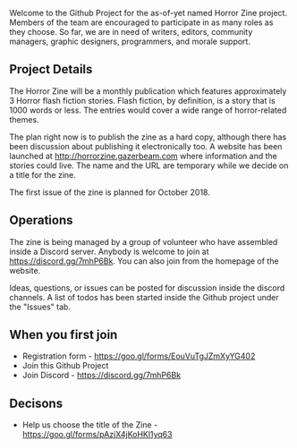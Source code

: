 Welcome to the Github Project for the as-of-yet named Horror Zine project. Members of the team are encouraged to participate in as many roles as they choose. So far, we are in need of writers, editors, community managers, graphic designers, programmers, and morale support.

## Project Details
The Horror Zine will be a monthly publication which features approximately 3 Horror flash fiction stories. Flash fiction, by definition, is a story that is 1000 words or less. The entries would cover a wide range of horror-related themes.

The plan right now is to publish the zine as a hard copy, although there has been discussion about publishing it electronically too. A website has been launched at http://horrorzine.gazerbeam.com where information and the stories could live. The name and the URL are temporary while we decide on a title for the zine.

The first issue of the zine is planned for October 2018.

## Operations

The zine is being managed by a group of volunteer who have assembled inside a Discord server. Anybody is welcome to join at https://discord.gg/7mhP6Bk. You can also join from the homepage of the website.

Ideas, questions, or issues can be posted for discussion inside the discord channels. A list of todos has been started inside the Github project under the "Issues" tab.

## When you first join
* Registration form - https://goo.gl/forms/EouVuTgJZmXyYG402
* Join this Github Project
* Join Discord - https://discord.gg/7mhP6Bk

## Decisons
* Help us choose the title of the Zine - https://goo.gl/forms/pAzjX4jKoHKl1yq63
